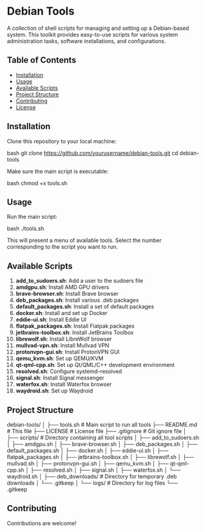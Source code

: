 # Debian Tools

A collection of shell scripts for managing and setting up a Debian-based system. This toolkit provides easy-to-use scripts for various system administration tasks, software installations, and configurations.

## Table of Contents

- [Installation](#installation)
- [Usage](#usage)
- [Available Scripts](#available-scripts)
- [Project Structure](#project-structure)
- [Contributing](#contributing)
- [License](#license)

## Installation

Clone this repository to your local machine:

bash
git clone https://github.com/yourusername/debian-tools.git
cd debian-tools


Make sure the main script is executable:

bash
chmod +x tools.sh


## Usage

Run the main script:

bash
./tools.sh


This will present a menu of available tools. Select the number corresponding to the script you want to run.

## Available Scripts

1. **add_to_sudoers.sh**: Add a user to the sudoers file
2. **amdgpu.sh**: Install AMD GPU drivers
3. **brave-browser.sh**: Install Brave browser
4. **deb_packages.sh**: Install various .deb packages
5. **default_packages.sh**: Install a set of default packages
6. **docker.sh**: Install and set up Docker
7. **eddie-ui.sh**: Install Eddie UI
8. **flatpak_packages.sh**: Install Flatpak packages
9. **jetbrains-toolbox.sh**: Install JetBrains Toolbox
10. **librewolf.sh**: Install LibreWolf browser
11. **mullvad-vpn.sh**: Install Mullvad VPN
12. **protonvpn-gui.sh**: Install ProtonVPN GUI
13. **qemu_kvm.sh**: Set up QEMU/KVM
14. **qt-qml-cpp.sh**: Set up Qt/QML/C++ development environment
15. **resolved.sh**: Configure systemd-resolved
16. **signal.sh**: Install Signal messenger
17. **waterfox.sh**: Install Waterfox browser
18. **waydroid.sh**: Set up Waydroid

## Project Structure

debian-tools/
│
├── tools.sh              # Main script to run all tools
├── README.md             # This file
├── LICENSE               # License file
├── .gitignore            # Git ignore file
│
├── scripts/              # Directory containing all tool scripts
│   ├── add_to_sudoers.sh
│   ├── amdgpu.sh
│   ├── brave-browser.sh
│   ├── deb_packages.sh
│   ├── default_packages.sh
│   ├── docker.sh
│   ├── eddie-ui.sh
│   ├── flatpak_packages.sh
│   ├── jetbrains-toolbox.sh
│   ├── librewolf.sh
│   ├── mullvad.sh
│   ├── protonvpn-gui.sh
│   ├── qemu_kvm.sh
│   ├── qt-qml-cpp.sh
│   ├── resolved.sh
│   ├── signal.sh
│   ├── waterfox.sh
│   └── waydroid.sh
│
├── deb_downloads/        # Directory for temporary .deb downloads
│   └── .gitkeep
│
└── logs/                 # Directory for log files
└── .gitkeep


## Contributing

Contributions are welcome!
